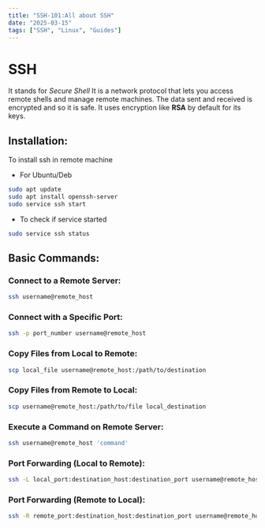 ```yaml
---
title: "SSH-101:All about SSH"
date: "2025-03-15"
tags: ["SSH", "Linux", "Guides"]
---
```


# SSH
It stands for *Secure Shell*
It is a network protocol that lets you access remote shells and manage remote machines.
The data sent and received is encrypted and so it is safe.
It uses encryption like **RSA** by default for its keys.

## Installation:

To install ssh in remote machine

- For Ubuntu/Deb
```bash
sudo apt update
sudo apt install openssh-server
sudo service ssh start
```

- To check if service started
```bash
sudo service ssh status
```
  
## Basic Commands:

### Connect to a Remote Server:

```bash
ssh username@remote_host
```

### Connect with a Specific Port:

```bash
ssh -p port_number username@remote_host
```

### Copy Files from Local to Remote:

```bash
scp local_file username@remote_host:/path/to/destination
```

### Copy Files from Remote to Local:

```bash
scp username@remote_host:/path/to/file local_destination
```

### Execute a Command on Remote Server:

```bash
ssh username@remote_host 'command'
```
### Port Forwarding (Local to Remote):

```bash
ssh -L local_port:destination_host:destination_port username@remote_host
```

### Port Forwarding (Remote to Local):

```bash
ssh -R remote_port:destination_host:destination_port username@remote_host
```


